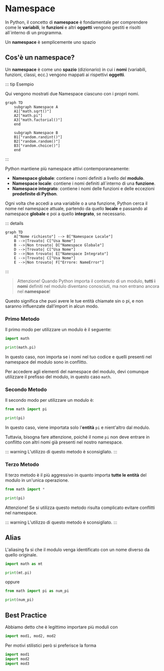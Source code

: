 # Namespace

In Python, il concetto di **namespace** è fondamentale per comprendere come le **variabili**, le **funzioni** e altri **oggetti** vengono gestiti e risolti all`interno di un programma. 

Un **namespace** è semplicemente uno spazio 



## Cos'è un namespace?

Un **namespace** è come uno **spazio** (dizionario) in cui i **nomi** (variabili, funzioni, classi, ecc.) vengono mappati ai rispettivi **oggetti**. 

::: tip Esempio

Qui vengono mostrati due Namespace ciascuno con i propri nomi.

``` mermaid
graph TD
    subgraph Namespace A
    A1["math.sqrt()"]
    A2["math.pi"]
    A3["math.factorial()"]
    end

    subgraph Namespace B
    B1["random.randint()"]
    B2["random.random()"]
    B3["random.choice()"]
    end
```
:::

Python mantiene più namespace attivi contemporaneamente:

- **Namespace globale**: contiene i nomi definiti a livello del **modulo**.
- **Namespace locale**: contiene i nomi definiti all`interno di una **funzione**.
- **Namespace integrato**: contiene i nomi delle funzioni e delle eccezioni **predefinite di Python**.

Ogni volta che accedi a una variabile o a una funzione, Python cerca il nome nel namespace attuale, partendo da quello **locale** e passando al namespace **globale** e poi a quello **integrato**, se necessario.

::: details 
``` mermaid
graph TD
    A["Nome richiesto"] --> B["Namespace Locale"]
    B -->|Trovato| C["Usa Nome"]
    B -->|Non trovato| D["Namespace Globale"]
    D -->|Trovato| C["Usa Nome"]
    D -->|Non trovato| E["Namespace Integrato"]
    E -->|Trovato| C["Usa Nome"]
    E -->|Non trovato| F["Errore: NameError"]
```
:::

> Attenzione!
>   Quando Python importa il contenuto di un modulo, **tutti i nomi** definiti nel modulo diventano conosciuti, ma non entrano ancora nel **namespace**!

Questo significa che puoi avere le tue entità chiamate sin o pi, e non saranno influenzate dall’import in alcun modo.


### Primo Metodo

Il primo modo per utilizzare un modulo è il seguente:

``` python
import math

print(math.pi)
```

In questo caso, non importa se i nomi nel tuo codice e quelli presenti nel namespace del modulo sono in conflitto. 

Per accedere agli elementi del namespace del modulo, devi comunque utilizzare il prefisso del modulo, in questo caso `math`.

### Secondo Metodo

Il secondo modo per utilizzare un modulo è:

``` python
from math import pi

print(pi)
```

In questo caso, viene importata solo l'**entità** `pi` e nient'altro dal modulo. 

Tuttavia, bisogna fare attenzione, poiché il nome `pi` non deve entrare in conflitto con altri nomi già presenti nel nostro namespace.

::: warning
L'utilizzo di questo metodo è sconsigliato.
:::

### Terzo Metodo

Il terzo metodo è il più aggressivo in quanto importa **tutte le entità** del modulo in un'unica operazione.

``` python
from math import *

print(pi)
```

Attenzione! Se si utilizza questo metodo risulta complicato evitare conflitti nel namespace.

::: warning
L'utilizzo di questo metodo è sconsigliato.
:::

## Alias

L'aliasing fa si che il modulo venga identificato con un nome diverso da quello originale.

``` python
import math as mt

print(mt.pi)
```

oppure

``` python
from math import pi as num_pi

print(num_pi)
```

## Best Practice

Abbiamo detto che è legittimo importare più moduli con

``` python
import mod1, mod2, mod2
```

Per motivi stilistici però si preferisce la forma

``` python
import mod1
import mod2
import mod3
```